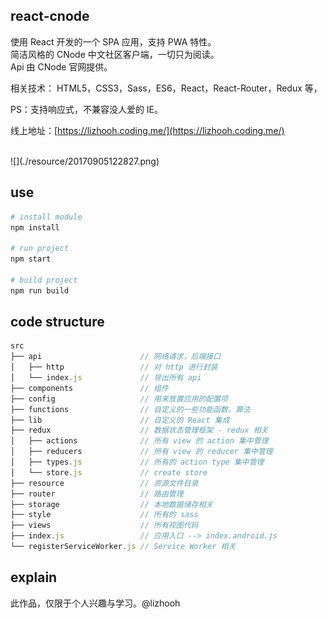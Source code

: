 ## react-cnode
使用 React 开发的一个 SPA 应用，支持 PWA 特性。
<br />
简洁风格的 CNode 中文社区客户端，一切只为阅读。
<br />
Api 由 CNode 官网提供。


相关技术： HTML5，CSS3，Sass，ES6，React，React-Router，Redux 等，

PS：支持响应式，不兼容没人爱的 IE。

线上地址：[https://lizhooh.coding.me/](https://lizhooh.coding.me/)

<br />
![](./resource/20170905122827.png)

## use

```bash
# install module
npm install

# run project
npm start

# build project
npm run build
```

## code structure

```js
src
├── api                      // 网络请求，后端接口
│   ├── http                 // 对 http 进行封装
│   └── index.js             // 导出所有 api
├── components               // 组件
├── config                   // 用来放置应用的配置项
├── functions                // 自定义的一些功能函数，算法
├── lib                      // 自定义的 React 集成
├── redux                    // 数据状态管理框架 - redux 相关
│   ├── actions              // 所有 view 的 action 集中管理
│   ├── reducers             // 所有 view 的 reducer 集中管理
│   ├── types.js             // 所有的 action type 集中管理
│   └── store.js             // create store
├── resource                 // 资源文件目录
├── router                   // 路由管理
├── storage                  // 本地数据储存相关
├── style                    // 所有的 sass
├── views                    // 所有视图代码
├── index.js                 // 应用入口 --> index.android.js
└── registerServiceWorker.js // Service Worker 相关
```

## explain
此作品，仅限于个人兴趣与学习。@lizhooh
